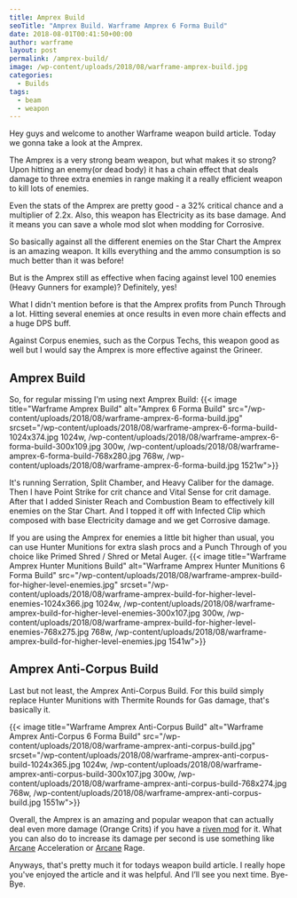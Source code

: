 ```yaml
---
title: Amprex Build
seoTitle: "Amprex Build. Warframe Amprex 6 Forma Build"
date: 2018-08-01T00:41:50+00:00
author: warframe
layout: post
permalink: /amprex-build/
image: /wp-content/uploads/2018/08/warframe-amprex-build.jpg
categories:
  - Builds
tags:
  - beam
  - weapon
---
```

Hey guys and welcome to another Warframe weapon build article. Today we gonna take a look at the Amprex.<!--more-->

The Amprex is a very strong beam weapon, but what makes it so strong? Upon hitting an enemy(or dead body) it has a chain effect that deals damage to three extra enemies in range making it a really efficient weapon to kill lots of enemies.

Even the stats of the Amprex are pretty good - a 32% critical chance and a multiplier of 2.2x. Also, this weapon has Electricity as its base damage. And it means you can save a whole mod slot when modding for Corrosive.

So basically against all the different enemies on the Star Chart the Amprex is an amazing weapon. It kills everything and the ammo consumption is so much better than it was before!

But is the Amprex still as effective when facing against level 100 enemies (Heavy Gunners for example)? Definitely, yes!

What I didn't mention before is that the Amprex profits from Punch Through a lot. Hitting several enemies at once results in even more chain effects and a huge DPS buff.

Against Corpus enemies, such as the Corpus Techs, this weapon good as well but I would say the Amprex is more effective against the Grineer.

## Amprex Build
So, for regular missing I'm using next Amprex Build:
{{< image title="Warframe Amprex Build" alt="Amprex 6 Forma Build" src="/wp-content/uploads/2018/08/warframe-amprex-6-forma-build.jpg" srcset="/wp-content/uploads/2018/08/warframe-amprex-6-forma-build-1024x374.jpg 1024w, /wp-content/uploads/2018/08/warframe-amprex-6-forma-build-300x109.jpg 300w, /wp-content/uploads/2018/08/warframe-amprex-6-forma-build-768x280.jpg 768w, /wp-content/uploads/2018/08/warframe-amprex-6-forma-build.jpg 1521w">}}

It's running Serration, Split Chamber, and Heavy Caliber for the damage. Then I have Point Strike for crit chance and Vital Sense for crit damage. After that I added Sinister Reach and Combustion Beam to effectively kill enemies on the Star Chart. And I topped it off with Infected Clip which composed with base Electricity damage and we get Corrosive damage.

If you are using the Amprex for enemies a little bit higher than usual, you can use Hunter Munitions for extra slash procs and a Punch Through of you choice like Primed Shred / Shred or Metal Auger.
{{< image title="Warframe Amprex Hunter Munitions Build" alt="Warframe Amprex Hunter Munitions 6 Forma Build" src="/wp-content/uploads/2018/08/warframe-amprex-build-for-higher-level-enemies.jpg" srcset="/wp-content/uploads/2018/08/warframe-amprex-build-for-higher-level-enemies-1024x366.jpg 1024w, /wp-content/uploads/2018/08/warframe-amprex-build-for-higher-level-enemies-300x107.jpg 300w, /wp-content/uploads/2018/08/warframe-amprex-build-for-higher-level-enemies-768x275.jpg 768w, /wp-content/uploads/2018/08/warframe-amprex-build-for-higher-level-enemies.jpg 1541w">}}

## Amprex Anti-Corpus Build
Last but not least, the Amprex Anti-Corpus Build. For this build simply replace Hunter Munitions with Thermite Rounds for Gas damage, that's basically it.

{{< image title="Warframe Amprex Anti-Corpus Build" alt="Warframe Amprex Anti-Corpus 6 Forma Build" src="/wp-content/uploads/2018/08/warframe-amprex-anti-corpus-build.jpg" srcset="/wp-content/uploads/2018/08/warframe-amprex-anti-corpus-build-1024x365.jpg 1024w, /wp-content/uploads/2018/08/warframe-amprex-anti-corpus-build-300x107.jpg 300w, /wp-content/uploads/2018/08/warframe-amprex-anti-corpus-build-768x274.jpg 768w, /wp-content/uploads/2018/08/warframe-amprex-anti-corpus-build.jpg 1551w">}}

Overall, the Amprex is an amazing and popular weapon that can actually deal even more damage (Orange Crits) if you have a [riven mod](/ways-earn-platinum/ "Riven mod as a way to earn platinum") for it. What you can also do to increase its damage per second is use something like [Arcane](/arcane-rework/ "Arcane Rework") Acceleration or [Arcane](/eidolons-drop-arcane-enhancements/ "Eidolons Now Drop Arcane Enhancements") Rage.

Anyways, that's pretty much it for todays weapon build article. I really hope you've enjoyed the article and it was helpful. And I’ll see you next time. Bye-Bye.





